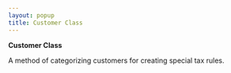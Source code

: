```yaml
---
layout: popup
title: Customer Class
---
```



**Customer Class**


A method of categorizing customers for creating special tax rules.
